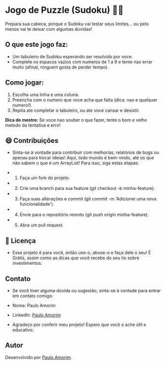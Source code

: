 # Jogo de Puzzle (Sudoku) 🧩🧠

Prepara sua cabeca, porque o Sudoku vai testar seus limites... ou pelo menos vai te deixar com algumas duvidas!

## O que este jogo faz:
- Um tabuleiro de Sudoku esperando ser resolvido por voce.
- Complete os espacos vazios com numeros de 1 a 9 e tente nao errar muito (afinal, ninguem gosta de perder tempo).

## Como jogar:
1. Escolha uma linha e uma coluna.
2. Preencha com o numero que voce acha que falta (dica: nao e qualquer numero!).
3. Repita ate completar o tabuleiro, ou ate voce cansar e desistir.

**Dica de mestre:** Se voce nao souber o que fazer, tente o bom e velho metodo da tentativa e erro!

## 😄 Contribuições
- Sinta-se à vontade para contribuir com melhorias, relatórios de bugs ou apenas para trocar ideias! Aqui, todo mundo é bem-vindo, até os que não sabem o que é um ArrayList!
Para isso, siga estas etapas:

- 1. Faça um fork do projeto.
- 2. Crie uma branch para sua feature (git checkout -b minha-feature).
- 3. Faça suas alterações e commit (git commit -m 'Adicionei uma nova funcionalidade').
- 4. Envie para o repositório remoto (git push origin minha-feature).
- 5. Abra um pull request.

## 📜 Licença
- Esse projeto é para você, então use-o, abuse-o e faça dele o seu! É Grátis, assim como as dicas que você recebe do seu tio sobre investimentos.

## Contato
- Se você tiver alguma dúvida ou sugestão, sinta-se à vontade para entrar em contato comigo:

- Nome: Paulo Amorim
- LinkedIn: [Paulo Amorim](https://www.linkedin.com/in/paulo-amorim88/)

- Agradeço por conferir meu projeto! Espero que você o ache útil e educativo.

## Autor
Desenvolvido por [Paulo Amorim](https://github.com/Paulo88).
